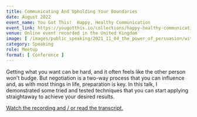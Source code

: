```yaml
---
title: Communicating And Upholding Your Boundaries
date: August 2022
event_name: You Got This!  Happy, Healthy Communication
event_link: https://yougotthis.io/collections/happy-healthy-communication/
venue: Online event recorded in the United Kingdom
image: [ /images/public_speaking/2021_11_04_the_power_of_persuasion/wit_notts_the_power_of_persuasion_speaker_card.jpg ]
category: Speaking
role: Meetup
format: [ Conference ]
---
```


Getting what you want can be hard, and it often feels like the other person won't budge.  But negotiation is a two-way process that you can influence and, as with most things in life, preparation is key.  In this talk, I demonstrated some tried and tested techniques that you can start applying straightaway to achieve your desired results.

[Watch the recording and / or read the transcript.](https://yougotthis.io/library/communicating-and-upholding-boundaries)
